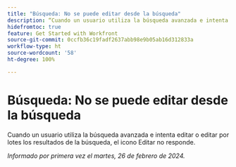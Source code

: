 ```yaml
---
title: "Búsqueda: No se puede editar desde la búsqueda"
description: “Cuando un usuario utiliza la búsqueda avanzada e intenta editar o editar por lotes los resultados de la búsqueda, el icono Editar no responde”.
hidefromtoc: true
feature: Get Started with Workfront
source-git-commit: 0ccfb36c19fadf2637abb98e9b05ab16d312833a
workflow-type: ht
source-wordcount: '58'
ht-degree: 100%

---
```



# Búsqueda: No se puede editar desde la búsqueda

Cuando un usuario utiliza la búsqueda avanzada e intenta editar o editar por lotes los resultados de la búsqueda, el icono Editar no responde.

_Informado por primera vez el martes, 26 de febrero de 2024._
